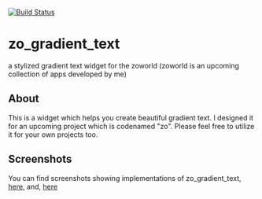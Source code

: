 [![Build Status](https://travis-ci.com/HarshitDoshi/zo_gradient_text.svg?branch=master)](https://travis-ci.com/HarshitDoshi/zo_gradient_text)

# zo_gradient_text

a stylized gradient text widget for the zoworld (zoworld is an upcoming collection of apps developed by me)

## About

This is a widget which helps you create beautiful gradient text. I designed it for an upcoming project which is codenamed "zo". Please feel free to utilize it for your own projects too.

## Screenshots

You can find screenshots showing implementations of zo_gradient_text, [here](https://github.com/HarshitDoshi/zo_gradient_text/blob/master/zo_gradient_text_example_screenshot-light.jpg "On a light background"), and, [here](https://github.com/HarshitDoshi/zo_gradient_text/blob/master/zo_gradient_text_example_screenshot-dark.jpg "On a dark background")